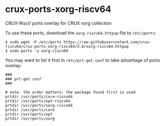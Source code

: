 # crux-ports-xorg-riscv64

CRUX-RiscV ports overlay for CRUX xorg collection 

To use these ports, download the `xorg-riscv64.httpup` file to `/etc/ports`:
```
$ sudo wget -P /etc/ports https://raw.githubusercontent.com/crux-riscv64/crux-ports-xorg-riscv64/3.8/xorg-riscv64.httpup
$ sudo ports -u xorg-riscv64
```

You may want to list it first in `/etc/prt-get.conf` to take advantage of ports overlay:
```
###
### prt-get conf
###

# note: the order matters: the package found first is used
prtdir /usr/ports/core-riscv64
prtdir /usr/ports/opt-riscv64
prtdir /usr/ports/xorg-riscv64
prtdir /usr/ports/core
prtdir /usr/ports/opt
prtdir /usr/ports/xorg
```
